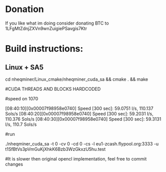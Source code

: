 # Donation
If you like what im doing consider donating BTC to 1LFgMtZdnjZXVn9wnZuigiePSavgis7Ktr

# Build instructions:

## Linux + SA5
cd nheqminer/Linux_cmake/nheqminer_cuda_sa && cmake . && make

#CUDA THREADS AND BLOCKS HARDCODED 

#speed on 1070

[08:40:10][0x00007f98958e0740] Speed [300 sec]: 59.0751 I/s, 110.137 Sols/s
[08:40:20][0x00007f98958e0740] Speed [300 sec]: 59.2031 I/s, 110.376 Sols/s
[08:40:30][0x00007f98958e0740] Speed [300 sec]: 59.3131 I/s, 110.7 Sols/s

#run


./nheqminer_cuda_sa -t 0 -cv 0 -cd 0  -cs  -l eu1-zcash.flypool.org:3333 -u t1SfBtVs3pVmGuKjXhkK6Bzb3WzGkxzU5hu.test


#It is slower then original opencl implementation, feel free to commit changes

